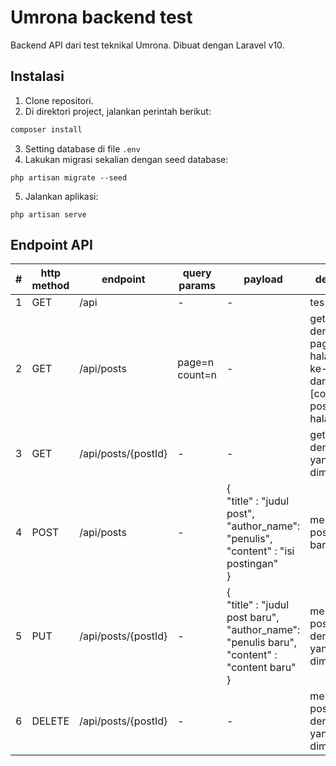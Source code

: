 # Umrona backend test
Backend API dari test teknikal Umrona.
Dibuat dengan Laravel v10.
## Instalasi
1. Clone repositori.
2. Di direktori project, jalankan perintah berikut:
```bash 
composer install
```
3. Setting database di file `.env`
4. Lakukan migrasi sekalian dengan seed database:
```
php artisan migrate --seed
```
5. Jalankan aplikasi:
```
php artisan serve
```

## Endpoint API
| # | http method | endpoint            | query params      | payload                                                                                                | deskripsi                                                                    |
|---|-------------|---------------------|-------------------|--------------------------------------------------------------------------------------------------------|------------------------------------------------------------------------------|
| 1 | GET         | /api                | -                 | -                                                                                                      | tes api                                                                      |
| 2 | GET         | /api/posts          | page=n<br>count=n | -                                                                                                      | get post dengan paginasi halaman ke-[page] <br>dan [count]-post tiap halaman |
| 3 | GET         | /api/posts/{postId} | -                 | -                                                                                                      | get post dengan id yang diminta                                              |
| 4 | POST        | /api/posts          | -                 | {<br>	"title" : "judul post",<br>	"author_name": "penulis",<br>	"content" : "isi postingan"<br>}          | membuat postingan baru                                                       |
| 5 | PUT         | /api/posts/{postId} | -                 | {<br>	"title" : "judul post baru",<br>	"author_name": "penulis baru",<br>	"content" : "content baru"<br>} | mengedit postingan dengan id yang diminta                                    |
| 6 | DELETE      | /api/posts/{postId} | -                 | -                                                                                                      | menghapus postingan dengan id yang diminta                                   |
